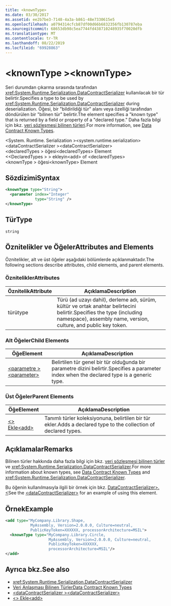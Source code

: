 ```yaml
---
title: <knownType>
ms.date: 03/30/2017
ms.assetid: ee2b7be3-7148-4a3a-b861-48e7330615e5
ms.openlocfilehash: a0794314cfcb87df00d66b6832356fb130787eba
ms.sourcegitcommit: 68653db98c5ea7744fd438710248935f70020dfb
ms.translationtype: MT
ms.contentlocale: tr-TR
ms.lasthandoff: 08/22/2019
ms.locfileid: "69928863"
---
```

# <a name="knowntype"></a><span data-ttu-id="9c3dc-101">\<knownType ></span><span class="sxs-lookup"><span data-stu-id="9c3dc-101">\<knownType></span></span>
<span data-ttu-id="9c3dc-102">Seri durumdan çıkarma sırasında tarafından <xref:System.Runtime.Serialization.DataContractSerializer> kullanılacak bir tür belirtir.</span><span class="sxs-lookup"><span data-stu-id="9c3dc-102">Specifies a type to be used by <xref:System.Runtime.Serialization.DataContractSerializer> during deserialization.</span></span> <span data-ttu-id="9c3dc-103">Öğesi, bir "bildirildiği tür" alanı veya özelliği tarafından döndürülen bir "bilinen tür" belirtir.</span><span class="sxs-lookup"><span data-stu-id="9c3dc-103">The element specifies a "known type" that is returned by a field or property of a "declared type."</span></span> <span data-ttu-id="9c3dc-104">Daha fazla bilgi için bkz. [veri sözleşmesi bilinen türleri](../../../wcf/feature-details/data-contract-known-types.md).</span><span class="sxs-lookup"><span data-stu-id="9c3dc-104">For more information, see [Data Contract Known Types](../../../wcf/feature-details/data-contract-known-types.md).</span></span>  
  
 <span data-ttu-id="9c3dc-105">\<System. Runtime. Serialization ></span><span class="sxs-lookup"><span data-stu-id="9c3dc-105">\<system.runtime.serialization></span></span>  
<span data-ttu-id="9c3dc-106">\<dataContractSerializer ></span><span class="sxs-lookup"><span data-stu-id="9c3dc-106">\<dataContractSerializer></span></span>  
<span data-ttu-id="9c3dc-107">\<declaredTypes > öğesi</span><span class="sxs-lookup"><span data-stu-id="9c3dc-107">\<declaredTypes> Element</span></span>  
<span data-ttu-id="9c3dc-108">\<\<DeclaredTypes > > ekleyin</span><span class="sxs-lookup"><span data-stu-id="9c3dc-108">\<add> of \<declaredTypes></span></span>  
<span data-ttu-id="9c3dc-109">\<knownType > öğesi</span><span class="sxs-lookup"><span data-stu-id="9c3dc-109">\<knownType> Element</span></span>  
  
## <a name="syntax"></a><span data-ttu-id="9c3dc-110">Sözdizimi</span><span class="sxs-lookup"><span data-stu-id="9c3dc-110">Syntax</span></span>  
  
```xml  
<knownType type="String">
  <parameter index="Integer"
             type="String" />
</knownType>
```  
  
## <a name="type"></a><span data-ttu-id="9c3dc-111">Tür</span><span class="sxs-lookup"><span data-stu-id="9c3dc-111">Type</span></span>  
 `string`  
  
## <a name="attributes-and-elements"></a><span data-ttu-id="9c3dc-112">Öznitelikler ve Öğeler</span><span class="sxs-lookup"><span data-stu-id="9c3dc-112">Attributes and Elements</span></span>  
 <span data-ttu-id="9c3dc-113">Öznitelikler, alt ve üst öğeler aşağıdaki bölümlerde açıklanmaktadır.</span><span class="sxs-lookup"><span data-stu-id="9c3dc-113">The following sections describe attributes, child elements, and parent elements.</span></span>  
  
### <a name="attributes"></a><span data-ttu-id="9c3dc-114">Öznitelikler</span><span class="sxs-lookup"><span data-stu-id="9c3dc-114">Attributes</span></span>  
  
|<span data-ttu-id="9c3dc-115">Öznitelik</span><span class="sxs-lookup"><span data-stu-id="9c3dc-115">Attribute</span></span>|<span data-ttu-id="9c3dc-116">Açıklama</span><span class="sxs-lookup"><span data-stu-id="9c3dc-116">Description</span></span>|  
|---------------|-----------------|  
|<span data-ttu-id="9c3dc-117">türü</span><span class="sxs-lookup"><span data-stu-id="9c3dc-117">type</span></span>|<span data-ttu-id="9c3dc-118">Türü (ad uzayı dahil), derleme adı, sürüm, kültür ve ortak anahtar belirtecini belirtir.</span><span class="sxs-lookup"><span data-stu-id="9c3dc-118">Specifies the type (including namespace), assembly name, version, culture, and public key token.</span></span>|  
  
### <a name="child-elements"></a><span data-ttu-id="9c3dc-119">Alt Öğeler</span><span class="sxs-lookup"><span data-stu-id="9c3dc-119">Child Elements</span></span>  
  
|<span data-ttu-id="9c3dc-120">Öğe</span><span class="sxs-lookup"><span data-stu-id="9c3dc-120">Element</span></span>|<span data-ttu-id="9c3dc-121">Açıklama</span><span class="sxs-lookup"><span data-stu-id="9c3dc-121">Description</span></span>|  
|-------------|-----------------|  
|[<span data-ttu-id="9c3dc-122">\<parametre ></span><span class="sxs-lookup"><span data-stu-id="9c3dc-122">\<parameter></span></span>](parameter.md)|<span data-ttu-id="9c3dc-123">Belirtilen tür genel bir tür olduğunda bir parametre dizini belirtir.</span><span class="sxs-lookup"><span data-stu-id="9c3dc-123">Specifies a parameter index when the declared type is a generic type.</span></span>|  
  
### <a name="parent-elements"></a><span data-ttu-id="9c3dc-124">Üst Öğeler</span><span class="sxs-lookup"><span data-stu-id="9c3dc-124">Parent Elements</span></span>  
  
|<span data-ttu-id="9c3dc-125">Öğe</span><span class="sxs-lookup"><span data-stu-id="9c3dc-125">Element</span></span>|<span data-ttu-id="9c3dc-126">Açıklama</span><span class="sxs-lookup"><span data-stu-id="9c3dc-126">Description</span></span>|  
|-------------|-----------------|  
|[<span data-ttu-id="9c3dc-127">\<> Ekle</span><span class="sxs-lookup"><span data-stu-id="9c3dc-127">\<add></span></span>](add-of-declaredtypes-element.md)|<span data-ttu-id="9c3dc-128">Tanımlı türler koleksiyonuna, belirtilen bir tür ekler.</span><span class="sxs-lookup"><span data-stu-id="9c3dc-128">Adds a declared type to the collection of declared types.</span></span>|  
  
## <a name="remarks"></a><span data-ttu-id="9c3dc-129">Açıklamalar</span><span class="sxs-lookup"><span data-stu-id="9c3dc-129">Remarks</span></span>  
 <span data-ttu-id="9c3dc-130">Bilinen türler hakkında daha fazla bilgi için bkz. [veri sözleşmesi bilinen türler](../../../wcf/feature-details/data-contract-known-types.md) ve <xref:System.Runtime.Serialization.DataContractSerializer>.</span><span class="sxs-lookup"><span data-stu-id="9c3dc-130">For more information about known types, see [Data Contract Known Types](../../../wcf/feature-details/data-contract-known-types.md) and <xref:System.Runtime.Serialization.DataContractSerializer>.</span></span>  
  
 <span data-ttu-id="9c3dc-131">Bu öğenin kullanılmasıyla ilgili bir örnek için bkz. [ DataContractSerializer>.\<](datacontractserializer-element.md)</span><span class="sxs-lookup"><span data-stu-id="9c3dc-131">See the [\<dataContractSerializer>](datacontractserializer-element.md) for an example of using this element.</span></span>  
  
## <a name="example"></a><span data-ttu-id="9c3dc-132">Örnek</span><span class="sxs-lookup"><span data-stu-id="9c3dc-132">Example</span></span>  
  
```xml  
<add type="MyCompany.Library.Shape,
           MyAssembly, Version=2.0.0.0, Culture=neutral,
           PublicKeyToken=XXXXXX, processorArchitecture=MSIL">
  <knownType type="MyCompany.Library.Circle,
                   MyAssembly, Version=2.0.0.0, Culture=neutral,
                   PublicKeyToken=XXXXXX,
                   processorArchitecture=MSIL"/>
</add>
```  
  
## <a name="see-also"></a><span data-ttu-id="9c3dc-133">Ayrıca bkz.</span><span class="sxs-lookup"><span data-stu-id="9c3dc-133">See also</span></span>

- <xref:System.Runtime.Serialization.DataContractSerializer>
- [<span data-ttu-id="9c3dc-134">Veri Anlaşması Bilinen Türler</span><span class="sxs-lookup"><span data-stu-id="9c3dc-134">Data Contract Known Types</span></span>](../../../wcf/feature-details/data-contract-known-types.md)
- [<span data-ttu-id="9c3dc-135">\<dataContractSerializer ></span><span class="sxs-lookup"><span data-stu-id="9c3dc-135">\<dataContractSerializer></span></span>](datacontractserializer-element.md)
- [<span data-ttu-id="9c3dc-136">\<> Ekle</span><span class="sxs-lookup"><span data-stu-id="9c3dc-136">\<add></span></span>](add-of-declaredtypes-element.md)
